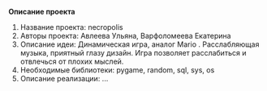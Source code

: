 **Описание проекта**

1. Название проекта: necropolis
2. Авторы проекта: Авлеева Ульяна, Варфоломеева Екатерина
3. Описание идеи: Динамическая игра, аналог Mario . Расслабляющая музыка, приятный глазу дизайн. Игра позволяет расслабиться и отвлечься от плохих мыслей.
4. Необходимые библиотеки: pygame, random, sql, sys, os
5. Описание реализации: ...
